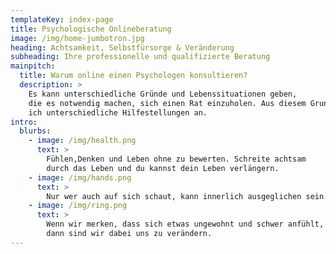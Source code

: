 ```yaml
---
templateKey: index-page
title: Psychologische Onlineberatung
image: /img/home-jumbotron.jpg
heading: Achtsamkeit, Selbstfürsorge & Veränderung
subheading: Ihre professionelle und qualifizierte Beratung
mainpitch:
  title: Warum online einen Psychologen konsultieren?
  description: >
    Es kann unterschiedliche Gründe und Lebenssituationen geben,
    die es notwendig machen, sich einen Rat einzuholen. Aus diesem Grund biete
    ich unterschiedliche Hilfestellungen an.
intro:
  blurbs:
    - image: /img/health.png
      text: >
        Fühlen,Denken und Leben ohne zu bewerten. Schreite achtsam
        durch das Leben und du kannst dein Leben verlängern.
    - image: /img/hands.png
      text: >
        Nur wer auch auf sich schaut, kann innerlich ausgeglichen sein.
    - image: /img/ring.png
      text: >
        Wenn wir merken, dass sich etwas ungewohnt und schwer anfühlt,
        dann sind wir dabei uns zu verändern.
---
```

